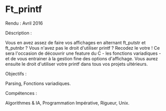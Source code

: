 # Ft_printf

Rendu : Avril 2016

Déscription :

Vous en avez assez de faire vos affichages en alternant ft_putstr et ft_putnbr ? Vous n'avez pas le droit d'utiliser printf ? Recodez le votre ! Ce sera l'occasion de découvrir une feature du C - les fonctions variadiques - et de vous entrainer à la gestion fine des options d'affichage. Vous aurez ensuite le droit d'utiliser votre printf dans tous vos projets ultérieurs.

Objectifs :

Parsing, Fonctions variadiques.

Compétences :

Algorithmes & IA, Programmation Impérative, Rigueur, Unix. 
